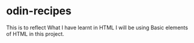# odin-recipes
This is to reflect What I have learnt in HTML
I will be using Basic elements of HTML in this project.